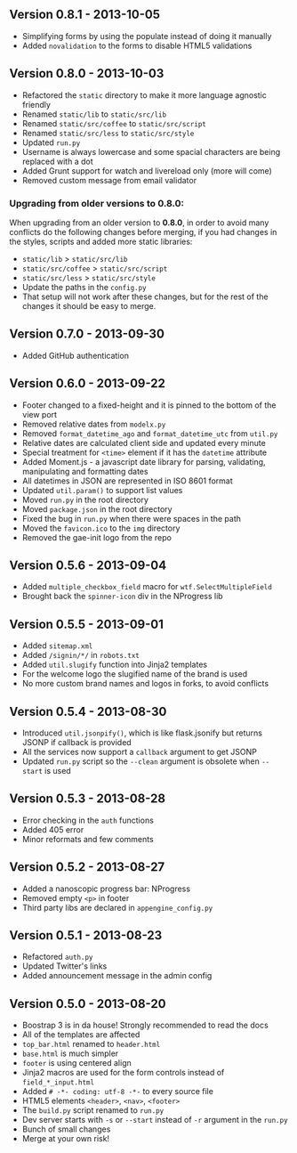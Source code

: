 Version 0.8.1 - 2013-10-05
--------------------------
- Simplifying forms by using the populate instead of doing it manually
- Added `novalidation` to the forms to disable HTML5 validations

Version 0.8.0 - 2013-10-03
--------------------------
- Refactored the `static` directory to make it more language agnostic friendly
- Renamed `static/lib` to `static/src/lib`
- Renamed `static/src/coffee` to `static/src/script`
- Renamed `static/src/less` to `static/src/style`
- Updated `run.py`
- Username is always lowercase and some spacial characters are being replaced
  with a dot
- Added Grunt support for watch and livereload only (more will come)
- Removed custom message from email validator

### Upgrading from older versions to 0.8.0:

When upgrading from an older version to **0.8.0**, in order to avoid many
conflicts do the following changes before merging, if you had changes in the
styles, scripts and added more static libraries:

- `static/lib` > `static/src/lib`
- `static/src/coffee` > `static/src/script`
- `static/src/less` > `static/src/style`
- Update the paths in the `config.py`
- That setup will not work after these changes, but for the rest of the
  changes it should be easy to merge.

Version 0.7.0 - 2013-09-30
--------------------------
- Added GitHub authentication

Version 0.6.0 - 2013-09-22
--------------------------
- Footer changed to a fixed-height and it is pinned to the bottom of the
  view port
- Removed relative dates from `modelx.py`
- Removed `format_datetime_ago` and `format_datetime_utc` from `util.py`
- Relative dates are calculated client side and updated every minute
- Special treatment for `<time>` element if it has the `datetime` attribute
- Added Moment.js - a javascript date library for parsing, validating,
  manipulating and formatting dates
- All datetimes in JSON are represented in ISO 8601 format
- Updated `util.param()` to support list values
- Moved `run.py` in the root directory
- Moved `package.json` in the root directory
- Fixed the bug in `run.py` when there were spaces in the path
- Moved the `favicon.ico` to the `img` directory
- Removed the gae-init logo from the repo

Version 0.5.6 - 2013-09-04
--------------------------
- Added `multiple_checkbox_field` macro for `wtf.SelectMultipleField`
- Brought back the `spinner-icon` div in the NProgress lib

Version 0.5.5 - 2013-09-01
--------------------------
- Added `sitemap.xml`
- Added `/signin/*/` in `robots.txt`
- Added `util.slugify` function into Jinja2 templates
- For the welcome logo the slugified name of the brand is used
- No more custom brand names and logos in forks, to avoid conflicts

Version 0.5.4 - 2013-08-30
--------------------------
- Introduced `util.jsonpify()`, which is like flask.jsonify but returns JSONP
  if callback is provided
- All the services now support a `callback` argument to get JSONP
- Updated `run.py` script so the `--clean` argument is obsolete when `--start`
  is used

Version 0.5.3 - 2013-08-28
--------------------------
- Error checking in the `auth` functions
- Added 405 error
- Minor reformats and few comments

Version 0.5.2 - 2013-08-27
--------------------------
- Added a nanoscopic progress bar: NProgress
- Removed empty `<p>` in footer
- Third party libs are declared in `appengine_config.py`

Version 0.5.1 - 2013-08-23
--------------------------
- Refactored `auth.py`
- Updated Twitter's links
- Added announcement message in the admin config

Version 0.5.0 - 2013-08-20
--------------------------
- Boostrap 3 is in da house! Strongly recommended to read the docs
- All of the templates are affected
- `top_bar.html` renamed to `header.html`
- `base.html` is much simpler
- `footer` is using centered align
- Jinja2 macros are used for the form controls instead of `field_*_input.html`
- Added `# -*- coding: utf-8 -*-` to every source file
- HTML5 elements `<header>`, `<nav>`, `<footer>`
- The `build.py` script renamed to `run.py`
- Dev server starts with `-s` or `--start` instead of `-r` argument in the
  `run.py`
- Bunch of small changes
- Merge at your own risk!
